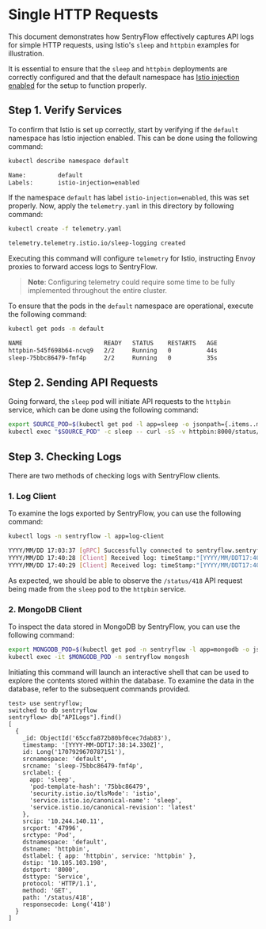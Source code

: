# Single HTTP Requests

This document demonstrates how SentryFlow effectively captures API logs for simple HTTP requests, using Istio's `sleep` and `httpbin` examples for illustration.

It is essential to ensure that the `sleep` and `httpbin` deployments are correctly configured and that the default namespace has [Istio injection enabled](https://istio.io/latest/docs/setup/additional-setup/sidecar-injection/#automatic-sidecar-injection) for the setup to function properly.

## Step 1. Verify Services

To confirm that Istio is set up correctly, start by verifying if the `default` namespace has Istio injection enabled. This can be done using the following command:

```bash
kubectl describe namespace default

Name:         default
Labels:       istio-injection=enabled
```

If the namespace `default` has label `istio-injection=enabled`, this was set properly. Now, apply the `telemetry.yaml` in this directory by following command:

```bash
kubectl create -f telemetry.yaml

telemetry.telemetry.istio.io/sleep-logging created
```

Executing this command will configure `telemetry` for Istio, instructing Envoy proxies to forward access logs to SentryFlow.

> **Note**: Configuring telemetry could require some time to be fully implemented throughout the entire cluster.

To ensure that the pods in the `default` namespace are operational, execute the following command:

```bash
kubectl get pods -n default

NAME                       READY   STATUS    RESTARTS   AGE
httpbin-545f698b64-ncvq9   2/2     Running   0          44s
sleep-75bbc86479-fmf4p     2/2     Running   0          35s
```

## Step 2. Sending API Requests

Going forward, the `sleep` pod will initiate API requests to the `httpbin` service, which can be done using the following command:

```bash
export SOURCE_POD=$(kubectl get pod -l app=sleep -o jsonpath={.items..metadata.name})
kubectl exec "$SOURCE_POD" -c sleep -- curl -sS -v httpbin:8000/status/418
```

## Step 3. Checking Logs

There are two methods of checking logs with SentryFlow clients.

### 1. Log Client

To examine the logs exported by SentryFlow, you can use the following command:

```bash
kubectl logs -n sentryflow -l app=log-client

YYYY/MM/DD 17:03:37 [gRPC] Successfully connected to sentryflow.sentryflow.svc.cluster.local:8080
YYYY/MM/DD 17:40:28 [Client] Received log: timeStamp:"[YYYY/MM/DDT17:40:27.225Z]"  id:1707929670787152  srcNamespace:"default"  srcName:"sleep-75bbc86479-fmf4p"  srcLabel:{key:"app"  value:"sleep"}  srcLabel:{key:"pod-template-hash"  value:"75bbc86479"}  srcLabel:{key:"security.istio.io/tlsMode"  value:"istio"}  srcLabel:{key:"service.istio.io/canonical-name"  value:"sleep"}  srcLabel:{key:"service.istio.io/canonical-revision"  value:"latest"}  srcIP:"10.244.140.11"  srcPort:"44126"  srcType:"Pod"  dstNamespace:"default"  dstName:"httpbin"  dstLabel:{key:"app"  value:"httpbin"}  dstLabel:{key:"service"  value:"httpbin"}  dstIP:"10.105.103.198"  dstPort:"8000"  dstType:"Service"  protocol:"HTTP/1.1"  method:"GET"  path:"/status/418"  responseCode:418
YYYY/MM/DD 17:40:29 [Client] Received log: timeStamp:"[YYYY/MM/DDT17:40:28.845Z]"  id:1707929670787154  srcNamespace:"default"  srcName:"sleep-75bbc86479-fmf4p"  srcLabel:{key:"app"  value:"sleep"}  srcLabel:{key:"pod-template-hash"  value:"75bbc86479"}  srcLabel:{key:"security.istio.io/tlsMode"  value:"istio"}  srcLabel:{key:"service.istio.io/canonical-name"  value:"sleep"}  srcLabel:{key:"service.istio.io/canonical-revision"  value:"latest"}  srcIP:"10.244.140.11"  srcPort:"44158"  srcType:"Pod"  dstNamespace:"default"  dstName:"httpbin"  dstLabel:{key:"app"  value:"httpbin"}  dstLabel:{key:"service"  value:"httpbin"}  dstIP:"10.105.103.198"  dstPort:"8000"  dstType:"Service"  protocol:"HTTP/1.1"  method:"GET"  path:"/status/418"  responseCode:418
```

As expected, we should be able to observe the `/status/418` API request being made from the `sleep` pod to the `httpbin` service.

### 2. MongoDB Client

To inspect the data stored in MongoDB by SentryFlow, you can use the following command:

```bash
export MONGODB_POD=$(kubectl get pod -n sentryflow -l app=mongodb -o jsonpath='{.items[0].metadata.name}')
kubectl exec -it $MONGODB_POD -n sentryflow mongosh
```

Initiating this command will launch an interactive shell that can be used to explore the contents stored within the database. To examine the data in the database, refer to the subsequent commands provided.

```
test> use sentryflow;
switched to db sentryflow
sentryflow> db["APILogs"].find()
[
  {
    _id: ObjectId('65ccfa872b80bf0cec7dab83'),
    timestamp: '[YYYY-MM-DDT17:38:14.330Z]',
    id: Long('1707929670787151'),
    srcnamespace: 'default',
    srcname: 'sleep-75bbc86479-fmf4p',
    srclabel: {
      app: 'sleep',
      'pod-template-hash': '75bbc86479',
      'security.istio.io/tlsMode': 'istio',
      'service.istio.io/canonical-name': 'sleep',
      'service.istio.io/canonical-revision': 'latest'
    },
    srcip: '10.244.140.11',
    srcport: '47996',
    srctype: 'Pod',
    dstnamespace: 'default',
    dstname: 'httpbin',
    dstlabel: { app: 'httpbin', service: 'httpbin' },
    dstip: '10.105.103.198',
    dstport: '8000',
    dsttype: 'Service',
    protocol: 'HTTP/1.1',
    method: 'GET',
    path: '/status/418',
    responsecode: Long('418')
  }
]
```
